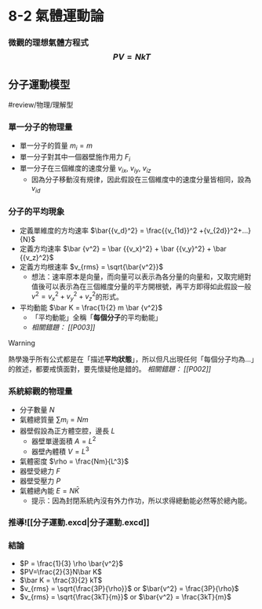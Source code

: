 # 8-2 氣體運動論
### 微觀的理想氣體方程式 $$PV = NkT$$
## 分子運動模型
#review/物理/理解型 
### 單一分子的物理量
- 單一分子的質量 $m_i = m$
- 單一分子對其中一個器壁施作用力 $F_i$
- 單一分子在三個維度的速度分量 $v_{ix}$, $v_{iy}$, $v_{iz}$
	- 因為分子移動沒有規律，因此假設在三個維度中的速度分量皆相同，設為$v_{id}$
### 分子的平均現象
- 定義單維度的方均速率 $\bar{{v_d}^2} = \frac{{v_{1d}}^2 +{v_{2d}}^2+...}{N}$
- 定義方均速率 $\bar {v^2} = \bar {{v_x}^2} + \bar {{v_y}^2} + \bar {{v_z}^2}$
- 定義方均根速率 $v_{rms} = \sqrt{\bar{v^2}}$ 
	- 想法：速率原本是向量，而向量可以表示為各分量的向量和，又取完絕對值後可以表示為在三個維度分量的平方開根號，再平方即得如此假設一般$v^2 = {v_x}^2 + {v_y}^2 + {v_z}^2$的形式。
- 平均動能 $\bar K = \frac{1}{2} m \bar {v^2}$
	- 「平均動能」全稱「**每個分子**的平均動能」
	-  *相關錯題： [[P003]]*
> [!Warning]
> 熱學幾乎所有公式都是在「描述**平均狀態**」，所以但凡出現任何「每個分子均為...」的敘述，都要戒慎面對，要先懷疑他是錯的。
> *相關錯題： [[P002]]*
### 系統綜觀的物理量
- 分子數量 $N$
- 氣體總質量 $\sum m_i = Nm$
- 器壁假設為正方體空腔，邊長 $L$
	- 器壁單邊面積 $A = L^2$
	- 器壁內體積 $V = L^3$
- 氣體密度 $\rho = \frac{Nm}{L^3}$
- 器壁受總力 $F$
- 器壁受壓力 $P$
- 氣體總內能 $E = N \bar K$
	- 提示：因為封閉系統內沒有外力作功，所以求得總動能必然等於總內能。
### 推導![[分子運動.excd|分子運動.excd]]
### 結論
- $P = \frac{1}{3} \rho \bar{v^2}$
- $PV=\frac{2}{3}N\bar K$
- $\bar K = \frac{3}{2} kT$
- $v_{rms} = \sqrt{\frac{3P}{\rho}}$ or $\bar{v^2} = \frac{3P}{\rho}$
- $v_{rms} = \sqrt{\frac{3kT}{m}}$ or $\bar{v^2} = \frac{3kT}{m}$

